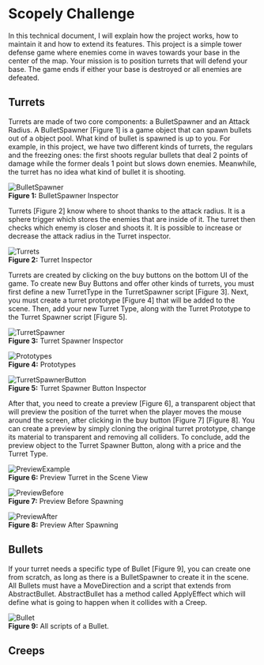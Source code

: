 # Scopely Challenge

In this technical document, I will explain how the project works, how to maintain it and how to extend its features. This project is a simple tower defense game where enemies come in waves towards your base in the center of the map. Your mission is to position turrets that will defend your base. The game ends if either your base is destroyed or all enemies are defeated.

## Turrets

Turrets are made of two core components: a BulletSpawner and an Attack Radius. A BulletSpawner [Figure 1] is a game object that can spawn bullets out of a object pool. What kind of bullet is spawned is up to you. For example, in this project, we have two different kinds of turrets, the regulars and the freezing ones: the first shoots regular bullets that deal 2 points of damage while the former deals 1 point but slows down enemies. Meanwhile, the turret has no idea what kind of bullet it is shooting.

![BulletSpawner](./Documentation/bullet-spawner.png)<br>
**Figure 1:** BulletSpawner Inspector

Turrets [Figure 2] know where to shoot thanks to the attack radius. It is a sphere trigger which stores the enemies that are inside of it. The turret then checks which enemy is closer and shoots it. It is possible to increase or decrease the attack radius in the Turret inspector.

![Turrets](./Documentation/turrets.png)<br>
**Figure 2:** Turret Inspector

Turrets are created by clicking on the buy buttons on the bottom UI of the game. To create new Buy Buttons and offer other kinds of turrets, you must first define a new TurretType in the TurretSpawner script [Figure 3]. Next, you must create a turret prototype [Figure 4] that will be added to the scene. Then, add your new Turret Type, along with the Turret Prototype to the Turret Spawner script [Figure 5].

![TurretSpawner](./Documentation/turret-spawner.png)<br>
**Figure 3:** Turret Spawner Inspector

![Prototypes](./Documentation/prototypes.png)<br>
**Figure 4:** Prototypes

![TurretSpawnerButton](./Documentation/turret-spawner-button.png)<br>
**Figure 5:** Turret Spawner Button Inspector

After that, you need to create a preview [Figure 6], a transparent object that will preview the position of the turret when the player moves the mouse around the screen, after clicking in the buy button [Figure 7] [Figure 8]. You can create a preview by simply cloning the original turret prototype, change its material to transparent and removing all colliders. To conclude, add the preview object to the Turret Spawner Button, along with a price and the Turret Type.

![PreviewExample](./Documentation/preview-example.png)<br>
**Figure 6:** Preview Turret in the Scene View

![PreviewBefore](./Documentation/preview.png)<br>
**Figure 7:** Preview Before Spawning

![PreviewAfter](./Documentation/preview-after-spawning.png)<br>
**Figure 8:** Preview After Spawning

## Bullets

If your turret needs a specific type of Bullet [Figure 9], you can create one from scratch, as long as there is a BulletSpawner to create it in the scene. All Bullets must have a MoveDirection and a script that extends from AbstractBullet. AbstractBullet has a method called ApplyEffect which will define what is going to happen when it collides with a Creep.

![Bullet](./Documentation/bullet.png)<br>
**Figure 9:** All scripts of a Bullet.

## Creeps
